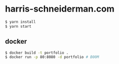 # harris-schneiderman.com

```sh
$ yarn install
$ yarn start
```

## docker

```sh
$ docker build -t portfolio .
$ docker run -p 80:8080 -d portfolio # B00M
```
